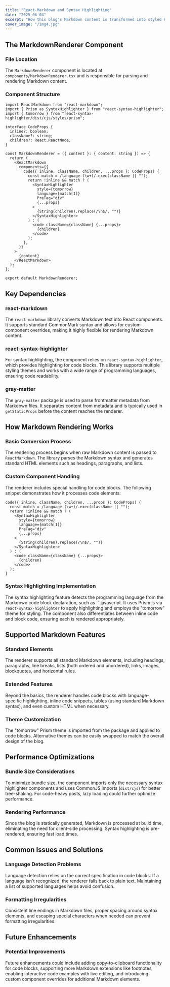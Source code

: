 ```yaml
---
title: "React-Markdown and Syntax Highlighting"
date: "2025-06-04"
excerpt: "How this blog's Markdown content is transformed into styled HTML."
cover_image: "/img4.jpg"
---
```


## The MarkdownRenderer Component

### File Location

The `MarkdownRenderer` component is located at `components/MarkdownRenderer.tsx` and is responsible for parsing and rendering Markdown content.

### Component Structure

```tsx
import ReactMarkdown from "react-markdown";
import { Prism as SyntaxHighlighter } from "react-syntax-highlighter";
import { tomorrow } from "react-syntax-highlighter/dist/cjs/styles/prism";

interface CodeProps {
  inline?: boolean;
  className?: string;
  children?: React.ReactNode;
}

const MarkdownRenderer = ({ content }: { content: string }) => {
  return (
    <ReactMarkdown
      components={{
        code({ inline, className, children, ...props }: CodeProps) {
          const match = /language-(\w+)/.exec(className || "");
          return !inline && match ? (
            <SyntaxHighlighter
              style={tomorrow}
              language={match[1]}
              PreTag="div"
              {...props}
            >
              {String(children).replace(/\n$/, "")}
            </SyntaxHighlighter>
          ) : (
            <code className={className} {...props}>
              {children}
            </code>
          );
        },
      }}
    >
      {content}
    </ReactMarkdown>
  );
};

export default MarkdownRenderer;
```

## Key Dependencies

### react-markdown

The `react-markdown` library converts Markdown text into React components. It supports standard CommonMark syntax and allows for custom component overrides, making it highly flexible for rendering Markdown content.

### react-syntax-highlighter

For syntax highlighting, the component relies on `react-syntax-highlighter`, which provides highlighting for code blocks. This library supports multiple styling themes and works with a wide range of programming languages, ensuring code readability.

### gray-matter

The `gray-matter` package is used to parse frontmatter metadata from Markdown files. It separates content from metadata and is typically used in `getStaticProps` before the content reaches the renderer.

## How Markdown Rendering Works

### Basic Conversion Process

The rendering process begins when raw Markdown content is passed to `ReactMarkdown`. The library parses the Markdown syntax and generates standard HTML elements such as headings, paragraphs, and lists.

### Custom Component Handling

The renderer includes special handling for code blocks. The following snippet demonstrates how it processes code elements:

```tsx
code({ inline, className, children, ...props }: CodeProps) {
  const match = /language-(\w+)/.exec(className || "");
  return !inline && match ? (
    <SyntaxHighlighter
      style={tomorrow}
      language={match[1]}
      PreTag="div"
      {...props}
    >
      {String(children).replace(/\n$/, "")}
    </SyntaxHighlighter>
  ) : (
    <code className={className} {...props}>
      {children}
    </code>
  );
}
```

### Syntax Highlighting Implementation

The syntax highlighting feature detects the programming language from the Markdown code block declaration, such as ```javascript. It uses Prism.js via `react-syntax-highlighter` to apply highlighting and employs the "tomorrow" theme for styling. The component also differentiates between inline code and block code, ensuring each is rendered appropriately.

## Supported Markdown Features

### Standard Elements

The renderer supports all standard Markdown elements, including headings, paragraphs, line breaks, lists (both ordered and unordered), links, images, blockquotes, and horizontal rules.

### Extended Features

Beyond the basics, the renderer handles code blocks with language-specific highlighting, inline code snippets, tables (using standard Markdown syntax), and even custom HTML when necessary.

### Theme Customization

The "tomorrow" Prism theme is imported from the package and applied to code blocks. Alternative themes can be easily swapped to match the overall design of the blog.

## Performance Optimizations

### Bundle Size Considerations

To minimize bundle size, the component imports only the necessary syntax highlighter components and uses CommonJS imports (`dist/cjs`) for better tree-shaking. For code-heavy posts, lazy loading could further optimize performance.

### Rendering Performance

Since the blog is statically generated, Markdown is processed at build time, eliminating the need for client-side processing. Syntax highlighting is pre-rendered, ensuring fast load times.

## Common Issues and Solutions

### Language Detection Problems

Language detection relies on the correct specification in code blocks. If a language isn't recognized, the renderer falls back to plain text. Maintaining a list of supported languages helps avoid confusion.

### Formatting Irregularities

Consistent line endings in Markdown files, proper spacing around syntax elements, and escaping special characters when needed can prevent formatting irregularities.

## Future Enhancements

### Potential Improvements

Future enhancements could include adding copy-to-clipboard functionality for code blocks, supporting more Markdown extensions like footnotes, enabling interactive code examples with live editing, and introducing custom component overrides for additional Markdown elements.
